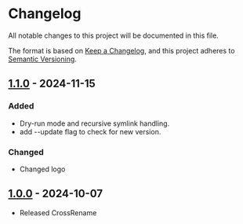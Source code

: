 # Changelog

All notable changes to this project will be documented in this file.

The format is based on [Keep a Changelog](https://keepachangelog.com/en/1.0.0/),
and this project adheres to [Semantic Versioning](https://semver.org/spec/v2.0.0.html).

[//]: # (Types of changes)
[//]: # (- **Added** for new features.)
[//]: # (- **Changed** for changes in existing functionality.)
[//]: # (- **Deprecated** for soon-to-be removed features.)
[//]: # (- **Removed** for now removed features.)
[//]: # (- **Fixed** for any bug fixes.)
[//]: # (- **Security** in case of vulnerabilities.)


## [1.1.0] - 2024-11-15
### Added
- Dry-run mode and recursive symlink handling.
- add --update flag to check for new version.

### Changed
- Changed logo


## [1.0.0] - 2024-10-07
- Released CrossRename


[1.1.0]: https://github.com/Jemeni11/CrossRename/compare/v1.0.0...v1.1.0
[1.0.0]: https://github.com/Jemeni11/CrossRename/releases/tag/v1.0.0
